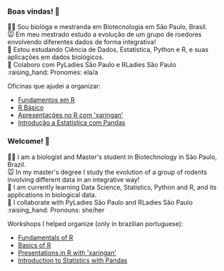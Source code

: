 ### Boas vindas! 👋 

<p> 👩‍🔬 Sou biológa e mestranda em Biotecnologia em São Paulo, Brasil. <br> 
🐭 Em meu mestrado estudo a evolução de um grupo de roedores envolvendo diferentes dados de forma integrativa! <br>  
📖 Estou estudando Ciência de Dados, Estatística, Python e R, e suas aplicações em dados biológicos. <br>  
💪 Colaboro com PyLadies São Paulo e RLadies São Paulo <br> 
:raising_hand: Pronomes: ela/a </p> 

Oficinas que ajudei a organizar:  
 * [Fundamentos em R](https://github.com/mariguilardi/2019-05-Fundamentals-Of-R-R-LadiesSP) 
 * [R Básico](https://github.com/beatrizmilz/2020-R-Ladies-SP-Basico)
 * [Apresentações no R com 'xaringan'](https://github.com/beatrizmilz/aMostra-IME-2019-Xaringan)
 * [Introdução a Estatística com Pandas](https://github.com/mariguilardi/data-science/tree/master/workshops/workshop_introdu%C3%A7%C3%A3o_estatistica_pandas)
  
### Welcome! 👋

<p> 👩‍🔬 I am a  biologist and Master's student in Biotechnology in São Paulo, Brazil. <br> 
🐭 In my master's degree I study the evolution of a group of rodents involving different data in an integrative way! <br> 
📖 I am currently learning Data Science, Statistics, Python and R, and its applications in biological data. <br> 
💪 I collaborate with PyLadies São Paulo and RLadies São Paulo <br> 
:raising_hand: Pronouns: she/her </p> 

Workshops I helped organize (only in brazilian portuguese):
 * [Fundamentals of R](https://github.com/mariguilardi/2019-05-Fundamentals-Of-R-R-LadiesSP) 
 * [Basics of R](https://github.com/beatrizmilz/2020-R-Ladies-SP-Basico)
 * [Presentations in R with 'xaringan'](https://github.com/beatrizmilz/aMostra-IME-2019-Xaringan)
 * [Introduction to Statistics with Pandas](https://github.com/mariguilardi/data-science/tree/master/workshops/workshop_introdu%C3%A7%C3%A3o_estatistica_pandas)
